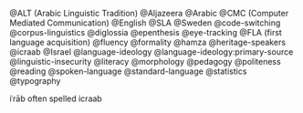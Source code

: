 @ALT (Arabic Linguistic Tradition)
@Aljazeera
@Arabic
@CMC (Computer Mediated Communication)
@English
@SLA
@Sweden
@code-switching
@corpus-linguistics
@diglossia
@epenthesis
@eye-tracking
@FLA (first language acquisition)
@fluency
@formality
@hamza
@heritage-speakers
@icraab
@Israel
@language-ideology
@language-ideology:primary-source
@linguistic-insecurity
@literacy
@morphology
@pedagogy
@politeness
@reading
@spoken-language
@standard-language
@statistics
@typography

iʿrāb often spelled icraab
